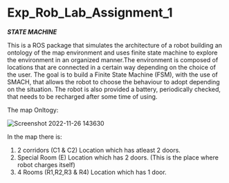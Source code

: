 # Exp_Rob_Lab_Assignment_1
***STATE MACHINE***

This is a ROS package that simulates the architecture of a robot building an ontology of the map environment and uses finite state machine to explore the environment in an organized manner.The environment is composed of locations that are connected in a certain way depending on the choice of the user. The goal is to build a Finite State Machine (FSM), with the use of SMACH, that allows the robot to choose the behaviour to adopt depending on the situation. The robot is also provided a battery, periodically checked, that needs to be recharged after some time of using.

The map Onltogy:

![Screenshot 2022-11-26 143630](https://user-images.githubusercontent.com/104999107/204136374-54bc68d0-9947-414a-9b4a-7e8d1da8a72f.png)

In the map there is:
1) 2 corridors (C1 & C2) Location which has atleast 2 doors.
2) Special Room (E) Location which has 2 doors. (This is the place where robot charges itself)
3) 4 Rooms (R1,R2,R3 & R4) Location which has 1 door.
